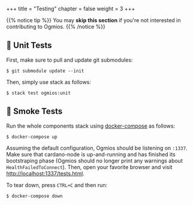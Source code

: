 +++
title = "Testing"
chapter = false
weight = 3
+++

{{% notice tip %}}
You may **skip this section** if you're not interested in contributing to Ogmios.
{{% /notice %}}

## 🔧 Unit Tests

First, make sure to pull and update git submodules:

```console
$ git submodule update --init
```

Then, simply use stack as follows:

```console
$ stack test ogmios:unit
```

## 💨 Smoke Tests

Run the whole components stack using [docker-compose](https://docs.docker.com/compose) as follows:

```console
$ docker-compose up
```

Assuming the default configuration, Ogmios should be listening on `:1337`. Make sure that cardano-node is up-and-running and has finished its bootstraping phase (Ogmios should no longer print any warnings about `HealthFailedToConnect`). Then, open your favorite browser and visit [http://localhost:1337/tests.html](http://localhost:1337/tests.html).

To tear down, press `CTRL+C` and then run:

```console
$ docker-compose down
```
